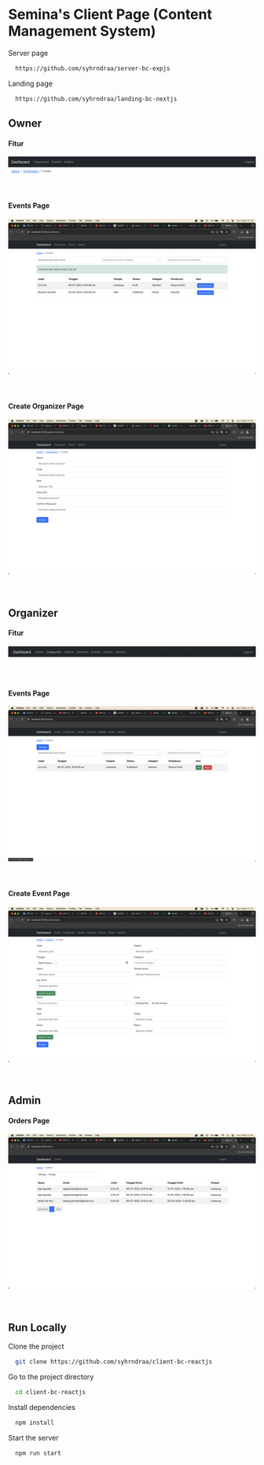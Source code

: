 
# Semina's Client Page (Content Management System)

Server page

```bash
  https://github.com/syhrndraa/server-bc-expjs
```

Landing page

```bash
  https://github.com/syhrndraa/landing-bc-nextjs
```

## Owner
#### Fitur
![App Screenshot](/images/owner-navbar.png)
<br><br><br>

#### Events Page
![App Screenshot](/images/owner.png)
<br><br><br>

#### Create Organizer Page
![App Screenshot](/images/owner-create-organizer.png)
<br><br><br>


## Organizer
#### Fitur
![App Screenshot](/images/organizer-navbar.png)
<br><br><br>

#### Events Page
![App Screenshot](/images/organizer.png)
<br><br><br>

#### Create Event Page
![App Screenshot](/images/organizer-create-event.png)
<br><br><br>


## Admin
#### Orders Page
![App Screenshot](/images/admin.png)
<br><br><br>


## Run Locally

Clone the project

```bash
  git clone https://github.com/syhrndraa/client-bc-reactjs
```

Go to the project directory

```bash
  cd client-bc-reactjs
```

Install dependencies

```bash
  npm install
```

Start the server

```bash
  npm run start
```

